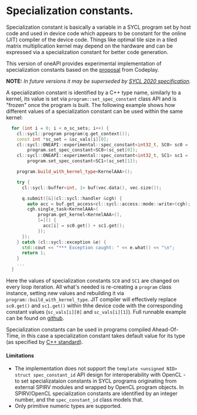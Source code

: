 # Specialization constants.

Specialization constant is basically a variable in a SYCL program set by host
code and used in device code which appears to be constant for the online (JIT)
compiler of the device code. Things like optimal tile size in a tiled matrix
multiplication kernel may depend on the hardware and can be expressed via a
specialization constant for better code generation.

This version of oneAPI provides experimental implementation of specialization
constants based on the
[proposal](https://github.com/codeplaysoftware/standards-proposals/blob/master/spec-constant/index.md)
from Codeplay.

**NOTE:** _In future versions it may be superseded by [SYCL 2020
specification](https://www.khronos.org/registry/SYCL/specs/sycl-2020-provisional.pdf)._

A specialization constant is identified by a C++ type name, similarly to a
kernel, its value is set via `program::set_spec_constant` class API and is
"frozen" once the program is built. The following example shows how
different values of a specialization constant can be used within the same
kernel:

```cpp
  for (int i = 0; i < n_sc_sets; i++) {
    cl::sycl::program program(q.get_context());
    const int *sc_set = &sc_vals[i][0];
    cl::sycl::ONEAPI::experimental::spec_constant<int32_t, SC0> sc0 =
        program.set_spec_constant<SC0>(sc_set[0]);
    cl::sycl::ONEAPI::experimental::spec_constant<int32_t, SC1> sc1 =
        program.set_spec_constant<SC1>(sc_set[1]);

    program.build_with_kernel_type<KernelAAA>();

    try {
      cl::sycl::buffer<int, 1> buf(vec.data(), vec.size());

      q.submit([&](cl::sycl::handler &cgh) {
        auto acc = buf.get_access<cl::sycl::access::mode::write>(cgh);
        cgh.single_task<KernelAAA>(
            program.get_kernel<KernelAAA>(),
            [=]() {
              acc[i] = sc0.get() + sc1.get();
            });
      });
    } catch (cl::sycl::exception &e) {
      std::cout << "*** Exception caught: " << e.what() << "\n";
      return 1;
    }
    ...
  }
```
Here the values of specialization constants `SC0` and `SC1` are changed on
every loop iteration. All what's needed is re-creating a `program` class
instance, setting new values and rebuilding it via
`program::build_with_kernel_type`. JIT compiler will effectively replace
`sc0.get()` and  `sc1.get()` within thhe device code with the corresponding
constant values (`sc_vals[i][0]` and `sc_vals[i][1]`). Full runnable example
can be found on
[github](https://github.com/intel/llvm/blob/sycl/sycl/test/spec_const/spec_const_redefine.cpp).

Specialization constants can be used in programs compiled Ahead-Of-Time, in this
case a specialization constant takes default value for its type (as specified by
[C++ standard](https://en.cppreference.com/w/cpp/language/value_initialization)).

#### Limitations
- The implementation does not support the `template <unsigned NID> struct spec_constant_id`
  API design for interoperability with OpenCL - to set specializataion constants
  in SYCL programs originating from external SPIRV modules and wrapped by OpenCL
  program objects. In SPIRV/OpenCL specialization constants are identified by an
  integer number, and the `spec_constant_id` class models that.
- Only primitive numeric types are supported.

